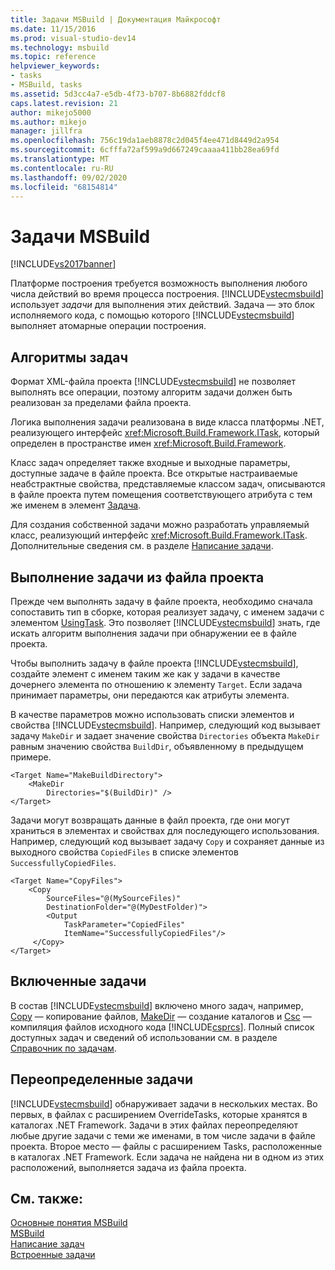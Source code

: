 ```yaml
---
title: Задачи MSBuild | Документация Майкрософт
ms.date: 11/15/2016
ms.prod: visual-studio-dev14
ms.technology: msbuild
ms.topic: reference
helpviewer_keywords:
- tasks
- MSBuild, tasks
ms.assetid: 5d3cc4a7-e5db-4f73-b707-8b6882fddcf8
caps.latest.revision: 21
author: mikejo5000
ms.author: mikejo
manager: jillfra
ms.openlocfilehash: 756c19da1aeb8878c2d045f4ee471d8449d2a954
ms.sourcegitcommit: 6cfffa72af599a9d667249caaaa411bb28ea69fd
ms.translationtype: MT
ms.contentlocale: ru-RU
ms.lasthandoff: 09/02/2020
ms.locfileid: "68154814"
---
```

# <a name="msbuild-tasks"></a>Задачи MSBuild
[!INCLUDE[vs2017banner](../includes/vs2017banner.md)]

Платформе построения требуется возможность выполнения любого числа действий во время процесса построения. [!INCLUDE[vstecmsbuild](../includes/vstecmsbuild-md.md)] использует *задачи* для выполнения этих действий. Задача — это блок исполняемого кода, с помощью которого [!INCLUDE[vstecmsbuild](../includes/vstecmsbuild-md.md)] выполняет атомарные операции построения.  
  
## <a name="task-logic"></a>Алгоритмы задач  
 Формат XML-файла проекта [!INCLUDE[vstecmsbuild](../includes/vstecmsbuild-md.md)] не позволяет выполнять все операции, поэтому алгоритм задачи должен быть реализован за пределами файла проекта.  
  
 Логика выполнения задачи реализована в виде класса платформы .NET, реализующего интерфейс <xref:Microsoft.Build.Framework.ITask>, который определен в пространстве имен <xref:Microsoft.Build.Framework>.  
  
 Класс задач определяет также входные и выходные параметры, доступные задаче в файле проекта. Все открытые настраиваемые неабстрактные свойства, представляемые классом задач, описываются в файле проекта путем помещения соответствующего атрибута с тем же именем в элемент [Задача](../msbuild/task-element-msbuild.md).  
  
 Для создания собственной задачи можно разработать управляемый класс, реализующий интерфейс <xref:Microsoft.Build.Framework.ITask>. Дополнительные сведения см. в разделе [Написание задачи](../msbuild/task-writing.md).  
  
## <a name="executing-a-task-from-a-project-file"></a>Выполнение задачи из файла проекта  
 Прежде чем выполнять задачу в файле проекта, необходимо сначала сопоставить тип в сборке, которая реализует задачу, с именем задачи с элементом [UsingTask](../msbuild/usingtask-element-msbuild.md). Это позволяет [!INCLUDE[vstecmsbuild](../includes/vstecmsbuild-md.md)] знать, где искать алгоритм выполнения задачи при обнаружении ее в файле проекта.  
  
 Чтобы выполнить задачу в файле проекта [!INCLUDE[vstecmsbuild](../includes/vstecmsbuild-md.md)], создайте элемент с именем таким же как у задачи в качестве дочернего элемента по отношению к элементу `Target`. Если задача принимает параметры, они передаются как атрибуты элемента.  
  
 В качестве параметров можно использовать списки элементов и свойства [!INCLUDE[vstecmsbuild](../includes/vstecmsbuild-md.md)]. Например, следующий код вызывает задачу `MakeDir` и задает значение свойства `Directories` объекта `MakeDir` равным значению свойства `BuildDir`, объявленному в предыдущем примере.  
  
```  
<Target Name="MakeBuildDirectory">  
    <MakeDir  
        Directories="$(BuildDir)" />  
</Target>  
```  
  
 Задачи могут возвращать данные в файл проекта, где они могут храниться в элементах и свойствах для последующего использования. Например, следующий код вызывает задачу `Copy` и сохраняет данные из выходного свойства `CopiedFiles` в списке элементов `SuccessfullyCopiedFiles`.  
  
```  
<Target Name="CopyFiles">  
    <Copy  
        SourceFiles="@(MySourceFiles)"  
        DestinationFolder="@(MyDestFolder)">  
        <Output  
            TaskParameter="CopiedFiles"  
            ItemName="SuccessfullyCopiedFiles"/>  
     </Copy>  
</Target>  
```  
  
## <a name="included-tasks"></a>Включенные задачи  
 В состав [!INCLUDE[vstecmsbuild](../includes/vstecmsbuild-md.md)] включено много задач, например, [Copy](../msbuild/copy-task.md) — копирование файлов, [MakeDir](../msbuild/makedir-task.md) — создание каталогов и [Csc](../msbuild/csc-task.md) — компиляция файлов исходного кода [!INCLUDE[csprcs](../includes/csprcs-md.md)]. Полный список доступных задач и сведений об использовании см. в разделе [Справочник по задачам](../msbuild/msbuild-task-reference.md).  
  
## <a name="overridden-tasks"></a>Переопределенные задачи  
 [!INCLUDE[vstecmsbuild](../includes/vstecmsbuild-md.md)] обнаруживает задачи в нескольких местах. Во первых, в файлах с расширением OverrideTasks, которые хранятся в каталогах .NET Framework. Задачи в этих файлах переопределяют любые другие задачи с теми же именами, в том числе задачи в файле проекта. Второе место — файлы с расширением Tasks, расположенные в каталогах .NET Framework. Если задача не найдена ни в одном из этих расположений, выполняется задача из файла проекта.  
  
## <a name="see-also"></a>См. также:  
 [Основные понятия MSBuild](../msbuild/msbuild-concepts.md)   
 [MSBuild](msbuild.md)   
 [Написание задач](../msbuild/task-writing.md)   
 [Встроенные задачи](../msbuild/msbuild-inline-tasks.md)
